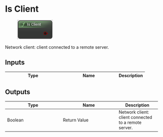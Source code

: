 # Is Client

<div align="left" data-full-width="false">

<figure><img src="Is_Client.png" alt=""><figcaption></figcaption></figure>

</div>

Network client: client connected to a remote server.

## Inputs

<table>
<thead><tr><th width="170">Type</th><th width="170">Name</th><th>Description</th></tr></thead>
<tbody>
</tbody>
</table>

## Outputs

<table>
<thead><tr><th width="170">Type</th><th width="170">Name</th><th>Description</th></tr></thead>
<tbody>
<tr><td>Boolean</td><td>Return Value</td><td>Network client: client connected to a remote server.</td></tr>
</tbody>
</table>